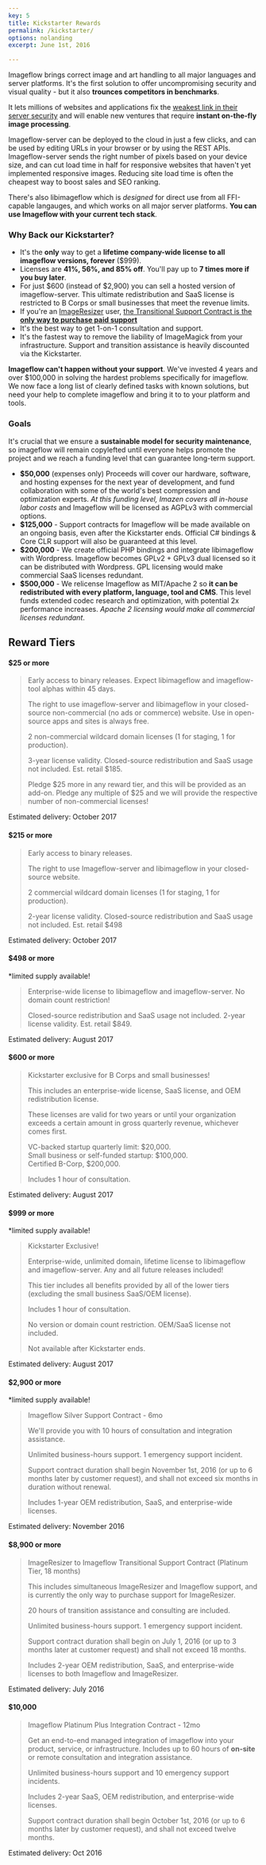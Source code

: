 ```yaml
---
key: 5
title: Kickstarter Rewards
permalink: /kickstarter/
options: nolanding
excerpt: June 1st, 2016

---
```


Imageflow brings correct image and art handling to all major languages and server platforms. It's the first solution to offer uncompromising security and visual quality - but it also **trounces competitors in benchmarks**.

It lets millions of websites and applications fix the [weakest link in their server security](https://imagetragick.com/) and will enable new ventures that require **instant on-the-fly image processing**.

Imageflow-server can be deployed to the cloud in just a few clicks, and can be used by editing URLs in your browser or by using the REST APIs. Imageflow-server sends the right number of pixels based on your device size, and can cut load time in half for responsive websites that haven't yet implemented responsive images. Reducing site load time is often the cheapest way to boost sales and SEO ranking.

There's also libimageflow which is *designed* for direct use from all FFI-capable langauges, and which works on all major server platforms. **You can use Imageflow with your current tech stack**.

### Why Back our Kickstarter?

* It's the **only** way to get a **lifetime company-wide license to all imageflow versions, forever** ($999).
* Licenses are **41%, 56%, and 85% off**. You'll pay up to **7 times more if you buy later**.
* For just $600 (instead of $2,900) you can sell a hosted version of imageflow-server. This ultimate redistribution and SaaS license is restricted to B Corps or small businesses that meet the revenue limits.
* If you're an [ImageResizer](https://imageresizing.net) user, [the Transitional Support Contract is the **only way to purchase paid support**](/resizer_support)
* It's the best way to get 1-on-1 consultation and support. 
* It's the fastest way to remove the liability of ImageMagick from your infrastructure. Support and transition assistance is heavily discounted via the Kickstarter.

**Imageflow can't happen without your support**. We've invested 4 years and over $100,000 in solving the hardest problems specifically for imageflow. We now face a long list of clearly defined tasks with known solutions, but need your help to complete imageflow and bring it to to your platform and tools.

### Goals

It's crucial that we ensure a **sustainable model for security maintenance**, so imageflow will remain copylefted until everyone helps promote the project and we reach a funding level that can guarantee long-term support.

* **$50,000** (expenses only) Proceeds will cover our hardware, software, and hosting expenses for the next year of development, and fund collaboration with some of the world's best compression and optimization experts. *At this funding level, Imazen covers all in-house labor costs* and Imageflow will be licensed as AGPLv3 with commercial options.
* **$125,000** - Support contracts for Imageflow will be made available on an ongoing basis, even after the Kickstarter ends. Official C# bindings & Core CLR support will also be guaranteed at this level.
* **$200,000** - We create official PHP bindings and integrate libimageflow with Wordpress. Imageflow becomes GPLv2 + GPLv3 dual licensed so it can be distributed with Wordpress. GPL licensing would make commercial SaaS licenses redundant.
* **$500,000** - We relicense Imageflow as MIT/Apache 2 so **it can be redistributed with every platform, language, tool and CMS**. This level funds extended codec research and optimization, with potential 2x performance increases. *Apache 2 licensing would make all commercial licenses redundant*. 


## Reward Tiers


#### $25 or more

> Early access to binary releases. Expect libimageflow and imageflow-tool alphas within 45 days. 
> 
> The right to use imageflow-server and libimageflow in your closed-source non-commercial (no ads or commerce) website. Use in open-source apps and sites is always free.
>
> 2 non-commercial wildcard domain licenses (1 for staging, 1 for production).
> 
> 3-year license validity. Closed-source redistribution and SaaS usage not included. Est. retail $185.
>
> Pledge $25 more in any reward tier, and this will be provided as an add-on.  Pledge any multiple of $25 and we will provide the respective number of non-commercial licenses!

Estimated delivery:
October 2017

#### $215 or more

> Early access to binary releases. 
>
> The right to use Imageflow-server and libimageflow in your closed-source website.
>
> 2 commercial wildcard domain licenses (1 for staging, 1 for production).
>
> 2-year license validity.  Closed-source redistribution and SaaS usage not included.  Est. retail $498
 
Estimated delivery:
October 2017

#### $498 or more
*limited supply available!

> Enterprise-wide license to libimageflow and imageflow-server. No domain count restriction!
>
> Closed-source redistribution and SaaS usage not included. 2-year license validity. Est. retail $849.

Estimated delivery:
August 2017

#### $600 or more

> Kickstarter exclusive for B Corps and small businesses!
>
> This includes an enterprise-wide license, SaaS license, and OEM redistribution license.
>
> These licenses are valid for two years or until your organization exceeds a certain amount in gross quarterly revenue, whichever comes first.
>
> VC-backed startup quarterly limit: $20,000.   
> Small business or self-funded startup: $100,000.   
> Certified B-Corp, $200,000.
>
> Includes 1 hour of consultation.

Estimated delivery:
August 2017

#### $999 or more
*limited supply available!

> Kickstarter Exclusive!
>
> Enterprise-wide, unlimited domain, lifetime license to libimageflow and imageflow-server. 
> Any and all future releases included!
>
> This tier includes all benefits provided by all of the lower tiers (excluding the small business SaaS/OEM license).
> 
> Includes 1 hour of consultation.
>
> No version or domain count restriction. OEM/SaaS license not included. 
> 
> Not available after Kickstarter ends.

Estimated delivery:
August 2017

#### $2,900 or more
*limited supply available!

> Imageflow Silver Support Contract - 6mo
>
> We'll provide you with 10 hours of consultation and integration assistance. 
> 
> Unlimited business-hours support. 1 emergency support incident.
>
> Support contract duration shall begin November 1st, 2016 (or up to 6 months later by customer request), and shall not exceed six months in duration without renewal. 
> 
> Includes 1-year OEM redistribution, SaaS, and enterprise-wide licenses.

Estimated delivery:
November 2016

#### $8,900 or more

> ImageResizer to Imageflow Transitional Support Contract (Platinum Tier, 18 months)
>
> This includes simultaneous ImageResizer and Imageflow support, and is currently the only way to purchase support for ImageResizer.
>
> 20 hours of transition assistance and consulting are included.
>
> Unlimited business-hours support. 1 emergency support incident.
> 
> Support contract duration shall begin on July 1, 2016 (or up to 3 months later at customer request) and shall not exceed 18 months. 
> 
> Includes 2-year OEM redistribution, SaaS, and enterprise-wide licenses to both Imageflow and ImageResizer.

Estimated delivery:
July 2016

#### $10,000

> Imageflow Platinum Plus Integration Contract - 12mo
>
> Get an end-to-end managed integration of imageflow into your product, service, or infrastructure. Includes up to 60 hours of **on-site** or remote consultation and integration assistance. 
>
> Unlimited business-hours support and 10 emergency support incidents.
>
> Includes 2-year SaaS, OEM redistribution, and enterprise-wide licenses.
>
> Support contract duration shall begin October 1st, 2016 (or up to 6 months later by customer request), and shall not exceed twelve months.

Estimated delivery:
Oct 2016































